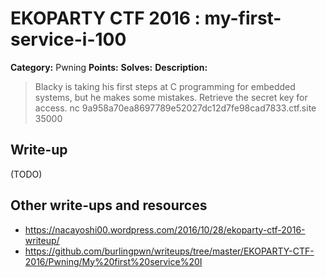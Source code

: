 # EKOPARTY CTF 2016 : my-first-service-i-100

**Category:** Pwning
**Points:**
**Solves:**
**Description:**

> Blacky is taking his first steps at C programming for embedded systems, but he makes some mistakes. Retrieve the secret key for access.  nc 9a958a70ea8697789e52027dc12d7fe98cad7833.ctf.site 35000


## Write-up

(TODO)

## Other write-ups and resources

* https://nacayoshi00.wordpress.com/2016/10/28/ekoparty-ctf-2016-writeup/
* https://github.com/burlingpwn/writeups/tree/master/EKOPARTY-CTF-2016/Pwning/My%20first%20service%20I
